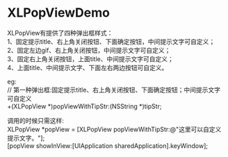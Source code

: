 # XLPopViewDemo
XLPopView有提供了四种弹出框样式：   
         1、固定提示title、右上角关闭按钮、下面确定按钮，中间提示文字可自定义；   
         2、固定左边gif、右上角关闭按钮，中间提示文字可自定义；   
         3、固定右上角关闭按钮，上面title、中间提示文字可自定义；   
         4、上面title、中间提示文字、下面左右两边按钮可自定义。
             

eg:   
//  第一种弹出框:固定提示title、右上角关闭按钮、下面确定按钮；中间提示文字可自定义   
 +(XLPopView *)popViewWithTipStr:(NSString *)tipStr;   

调用的时候只需这样:   
XLPopView *popView = [XLPopView popViewWithTipStr:@"这里可以自定义提示文字。"];   
[popView showInView:[UIApplication sharedApplication].keyWindow];
